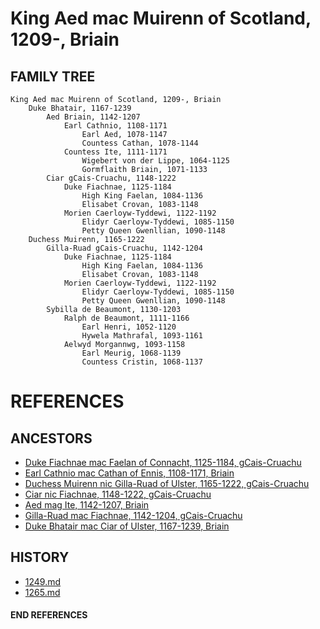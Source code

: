 # King Aed mac Muirenn of Scotland, 1209-, Briain

## FAMILY TREE 
```
King Aed mac Muirenn of Scotland, 1209-, Briain
	Duke Bhatair, 1167-1239
		Aed Briain, 1142-1207
			Earl Cathnio, 1108-1171
				Earl Aed, 1078-1147
				Countess Cathan, 1078-1144
			Countess Ite, 1111-1171
				Wigebert von der Lippe, 1064-1125
				Gormflaith Briain, 1071-1133			
		Ciar gCais-Cruachu, 1148-1222
			Duke Fiachnae, 1125-1184
				High King Faelan, 1084-1136
				Elisabet Crovan, 1083-1148			
			Morien Caerloyw-Tyddewi, 1122-1192
				Elidyr Caerloyw-Tyddewi, 1085-1150
				Petty Queen Gwenllian, 1090-1148			
	Duchess Muirenn, 1165-1222 
		Gilla-Ruad gCais-Cruachu, 1142-1204 
			Duke Fiachnae, 1125-1184 
				High King Faelan, 1084-1136
				Elisabet Crovan, 1083-1148			
			Morien Caerloyw-Tyddewi, 1122-1192 
				Elidyr Caerloyw-Tyddewi, 1085-1150
				Petty Queen Gwenllian, 1090-1148
		Sybilla de Beaumont, 1130-1203
			Ralph de Beaumont, 1111-1166
				Earl Henri, 1052-1120
				Hywela Mathrafal, 1093-1161
			Aelwyd Morgannwg, 1093-1158
				Earl Meurig, 1068-1139
				Countess Cristin, 1068-1137
```


# REFERENCES

## ANCESTORS
* [Duke Fiachnae mac Faelan of Connacht, 1125-1184, gCais-Cruachu](fiachnae_mac_faelan_1125.md)
* [Earl Cathnio mac Cathan of Ennis, 1108-1171, Briain](cathnio_mac_cathan_1108.md)
* [Duchess Muirenn nic Gilla-Ruad of Ulster, 1165-1222, gCais-Cruachu](muirenn_nic_gilla-ruad_1165.md)
* [Ciar nic Fiachnae, 1148-1222, gCais-Cruachu](ciar_nic_fiachnae_1148.md)
* [Aed mag Ite, 1142-1207, Briain](aeg_mag_ite_1142.md)
* [Gilla-Ruad mac Fiachnae, 1142-1204, gCais-Cruachu](gilla-ruad_mac_fiachnae_1142.md)
* [Duke Bhatair mac Ciar of Ulster, 1167-1239, Briain](bhatair_mac_ciar_1167.md)

## HISTORY
* [1249.md](../h/1249.md)
* [1265.md](../h/1265.md)
#### END REFERENCES